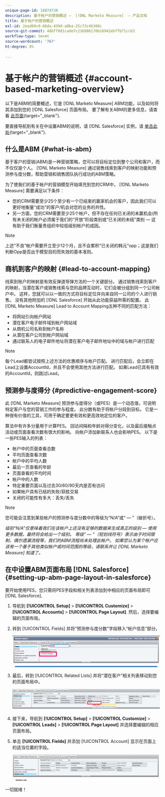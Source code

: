```yaml
---
unique-page-id: 18874730
description: 基于帐户的营销概述 —  [!DNL Marketo Measure]  — 产品文档
title: 基于帐户的营销概述
exl-id: 2ead69c0-66da-439d-a0ba-25c73c4b308c
source-git-commit: 48bff0d1cade7c216988170b16942ebffb71cc63
workflow-type: tm+mt
source-wordcount: '767'
ht-degree: 0%

---
```


# 基于帐户的营销概述 {#account-based-marketing-overview}

以下是ABM的简要概述，它是 [!DNL Marketo Measure] ABM功能，以及如何将其添加到您的 [!DNL Salesforce] 页面布局。 要了解有关ABM的更多信息，请查看 [此页面](https://www.marketo.com/account-based-marketing/){target="_blank"}.

要直接导航到有关在中设置ABM的说明，请 [!DNL Salesforce] 实例，请 [单击此处](/help/advanced-marketo-measure-features/account-based-marketing/account-based-marketing-overview.md#setting-up-abm-page-layout-in-salesforce){target="_blank"}.

## 什么是ABM {#what-is-abm}

基于客户的营销(ABM)是一种营销策略，您可以将目标定位到整个公司和客户，而不仅仅是个人。 [!DNL Marketo Measure] 通过销售线索到客户的映射功能和预测参与度分数，帮助营销和销售团队执行成功的ABM策略。

为了使我们的基于帐户的营销模型开始填充到您的CRM中， [!DNL Marketo Measure] 需要满足以下条件：

* 您的CRM需要至少25个至少有一个已结束的赢家机会的客户，因此我们可以更好地衡量“成功”的客户/机会对您的业务的共性。
* 另一方面，您的CRM需要至少25个帐户，但不存在任何已关闭的未赢机会(所有未关闭的帐户必须属于我们的“开放”阶段类别或“已关闭的未结”类别 — 这有助于我们衡量贵组织中较低级别帐户的成因。

>[!NOTE]
>
>上述“不良”帐户需要开立至少12个月，且不会累积“已关闭的韩元”opp；这是我们判断Opp是否出于模型目的而失效的基本准则。

## 商机到客户的映射 {#lead-to-account-mapping}

线索到账户的映射是有效反弹道导弹方法的一个关键部分。 通过销售线索到客户的映射，当潜在客户或销售线索与您的品牌互动时，它们会被分组到同一个公司帐户中。 这样，您就可以以一致的方式将目标定位并向来自同一公司的个人进行销售。 没有其他附加的 [!DNL Salesforce] 开始从此功能获益所需的配置。 此 [!DNL Marketo Measure] Lead to Account Mapping五种不同的匹配方法：

* 将网站引向帐户网站
* 潜在客户电子邮件域到帐户网站域
* 从商机公司名称到帐户名称
* 从潜在客户公司到帐户网站域
* 通过联系人的电子邮件地址将潜在客户电子邮件地址中的域与帐户进行匹配

>[!NOTE]
>
>每个Lead都尝试按照上述方法的优惠顺序与帐户匹配。 进行匹配后，会立即在Lead上设置AccountId，并且不会使用其他方法进行匹配。 如果Lead已具有有效的AccountId，则跳过Lead。

## 预测参与度得分 {#predictive-engagement-score}

此 [!DNL Marketo Measure] 预测参与度得分（或PES）是一个动态值，可说明特定客户与您的营销工作的参与程度。 此分数有助于将帐户分段到目标。 它是一种很有价值的工具，可用于确定要更有效和更高效地定位的客户。

算法中有许多分量用于计算PES。 回访间隔和年龄对得分变化，以及最后接触点活动或页面查看次数有很大的影响。 向帐户添加新联系人也会影响PES。 以下是一些PES输入的列表：

* 帐户中的页面查看总数
* 平均页面查看次数
* 帐户中的平均人数
* 最后一页查看的年龄
* 页面查看的平均时间
* 帐户中的人数
* 特定重要页面以及过去30/60/90天内是否有访问
* 如果帐户具有已结的失败/获胜交易
* 关闭的可能性有多大：丢失/丢失

>[!NOTE]
>
>您可能会注意到某些帐户的预测参与度分数中的等级为“N/A”或“ — ”（破折号）。

_级别“N/A”仅意味着我们在该帐户上还没有足够的数据来生成真正的级别 — 使用更多数据，最终将会给出一个级别。_
_等级“ — ”（短划线符号）表示由于时间限制、偶尔遗漏流程等，我们的ABM流程尚未处理此帐户。 如果您认为某个帐户应该有一个基于其他类似帐户或时间范围的等级，请联系并让 [!DNL Marketo Measure] 知道了。_

## 在中设置ABM页面布局 [!DNL Salesforce] {#setting-up-abm-page-layout-in-salesforce}

要开始使用PES，您只需将PES字段和相关列表添加到中相应的页面布局即可 [!DNL Salesforce].

1. 导航到 **[!UICONTROL Setup]** > **[!UICONTROL Customize]** > **[!UICONTROL Accounts]** > **[!UICONTROL Page Layout]**. 然后，选择要编辑的页面布局。
1. 转到 [!UICONTROL Fields] 并将“预测参与度分数”字段移入“帐户信息”部分。

   ![](assets/1.png)

1. 最后，转到 [!UICONTROL Related Lists] 并将“潜在客户”相关列表移动到您的页面布局中。

   ![](assets/2.png)

1. 接下来，导航到 **[!UICONTROL Setup]** > **[!UICONTROL Customize]** > **[!UICONTROL Leads]** > **[!UICONTROL Page Layout]** 并选择要编辑的相应页面布局。
1. 单击 **[!UICONTROL Fields]** 并添加 [!UICONTROL Account] 显示在页面上的适当位置的字段。

   ![](assets/3.png)

一切就绪！


